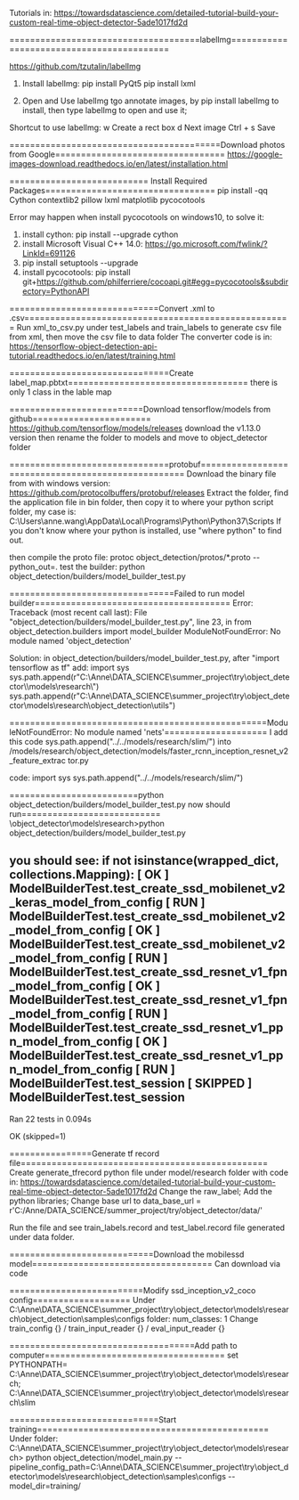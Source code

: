 Tutorials in:
https://towardsdatascience.com/detailed-tutorial-build-your-custom-real-time-object-detector-5ade1017fd2d


=====================================labelImg==========================================

https://github.com/tzutalin/labelImg

1. Install labelImg:
    pip install PyQt5
    pip install lxml

2. Open and Use labelImg tgo annotate images, by pip install labelImg to install, then type labelImg to open and use it;

Shortcut to use labelImg:
w	Create a rect box
d	Next image
Ctrl + s	Save

    
=========================================Download photos from Google=================================
https://google-images-download.readthedocs.io/en/latest/installation.html


=========================== Install Required Packages=================================
pip install -qq Cython contextlib2 pillow lxml matplotlib pycocotools

Error may happen when install pycocotools on windows10, to solve it:
1. install cython: pip install --upgrade cython
2. install  Microsoft Visual C++ 14.0: https://go.microsoft.com/fwlink/?LinkId=691126
3. pip install setuptools --upgrade
3. install pycocotools: pip install git+https://github.com/philferriere/cocoapi.git#egg=pycocotools&subdirectory=PythonAPI


=============================Convert .xml to .csv====================================================
Run xml_to_csv.py under test_labels and train_labels to generate csv file from xml, then move the csv file to data folder
The converter code is in: https://tensorflow-object-detection-api-tutorial.readthedocs.io/en/latest/training.html

===============================Create label_map.pbtxt===================================
there is only 1 class in the lable map



==========================Download tensorflow/models from github=======================
https://github.com/tensorflow/models/releases
download the v1.13.0 version then rename the folder to models and move to object_detector folder


===============================protobuf===================================================
Download the binary file from with windows version: https://github.com/protocolbuffers/protobuf/releases
Extract the folder, find the application file in bin folder, then copy it to where your python script folder, my case is:
C:\Users\anne.wang\AppData\Local\Programs\Python\Python37\Scripts
If you don't know where your python is installed, use "where python" to find out.

then compile the proto file: protoc object_detection/protos/*.proto --python_out=.
test the builder: python object_detection/builders/model_builder_test.py


================================Failed to run model builder======================================
Error:
Traceback (most recent call last):
  File "object_detection/builders/model_builder_test.py", line 23, in <module>
    from object_detection.builders import model_builder
ModuleNotFoundError: No module named 'object_detection'

Solution:
in object_detection/builders/model_builder_test.py, after "import tensorflow as tf" add:
import sys
sys.path.append(r"C:\Anne\DATA_SCIENCE\summer_project\try\object_detector\\\models\\research\\")
sys.path.append(r"C:\Anne\DATA_SCIENCE\summer_project\try\object_detector\\models\\research\\object_detection\\utils")


==================================================ModuleNotFoundError: No module named 'nets'====================
I add this code sys.path.append("../../models/research/slim/") into /models/research/object_detection/models/faster_rcnn_inception_resnet_v2_feature_extrac
tor.py

code: 
import sys
sys.path.append("../../models/research/slim/")




=========================python object_detection/builders/model_builder_test.py now should run===========================
\object_detector\models\research>python object_detection/builders/model_builder_test.py

you should see:
  if not isinstance(wrapped_dict, collections.Mapping):
[       OK ] ModelBuilderTest.test_create_ssd_mobilenet_v2_keras_model_from_config
[ RUN      ] ModelBuilderTest.test_create_ssd_mobilenet_v2_model_from_config
[       OK ] ModelBuilderTest.test_create_ssd_mobilenet_v2_model_from_config
[ RUN      ] ModelBuilderTest.test_create_ssd_resnet_v1_fpn_model_from_config
[       OK ] ModelBuilderTest.test_create_ssd_resnet_v1_fpn_model_from_config
[ RUN      ] ModelBuilderTest.test_create_ssd_resnet_v1_ppn_model_from_config
[       OK ] ModelBuilderTest.test_create_ssd_resnet_v1_ppn_model_from_config
[ RUN      ] ModelBuilderTest.test_session
[  SKIPPED ] ModelBuilderTest.test_session
----------------------------------------------------------------------
Ran 22 tests in 0.094s

OK (skipped=1)





================Generate tf record file================================================
Create generate_tfrecord python file under model/research folder with code in: https://towardsdatascience.com/detailed-tutorial-build-your-custom-real-time-object-detector-5ade1017fd2d
Change the raw_label;
Add the python libraries;
Change base url to data_base_url = r'C:/Anne/DATA_SCIENCE/summer_project/try/object_detector/data/'

Run the file and see train_labels.record and test_label.record file generated under data folder.



============================Download the mobilessd model===================================
Can download via code 



==========================Modify ssd_inception_v2_coco config===================
Under C:\Anne\DATA_SCIENCE\summer_project\try\object_detector\models\research\object_detection\samples\configs folder:
num_classes: 1
Change train_config {} / train_input_reader {} / eval_input_reader {}


====================================Add path to computer===================================
set PYTHONPATH= C:\Anne\DATA_SCIENCE\summer_project\try\object_detector\models\research; C:\Anne\DATA_SCIENCE\summer_project\try\object_detector\models\research\slim



=============================Start training=============================================
Under folder:  C:\Anne\DATA_SCIENCE\summer_project\try\object_detector\models\research>
python object_detection/model_main.py --pipeline_config_path=C:\Anne\DATA_SCIENCE\summer_project\try\object_detector\models\research\object_detection\samples\configs --model_dir=training/